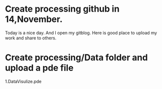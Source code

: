 # Create processing github in 14,November.
Today is a nice day. And I open my gitblog.
Here is good place to upload my work and share to others.

# Create processing/Data folder and upload a pde file
1.DataVisulize.pde
